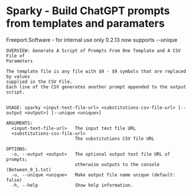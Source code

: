 #  Sparky - Build ChatGPT prompts from templates and paramaters

Freeport.Software - for internal use only 0.2.13
now supports --unique

```
OVERVIEW: Generate A Script of Prompts From One Template and A CSV File of
Parameters

The template file is any file with $0 - $9 symbols that are replaced by values
supplied in the CSV File.
Each line of the CSV generates another prompt appended to the output script.


USAGE: sparky <input-text-file-url> <substitutions-csv-file-url> [--output <output>] [--unique <unique>]

ARGUMENTS:
  <input-text-file-url>   The input text file URL
  <substitutions-csv-file-url>
                          The substitutions CSV file URL

OPTIONS:
  -o, --output <output>   The optional output text file URL of prompts;
                          otherwise outputs to the console (Between_0_1.txt)
  -u, --unique <unique>   Make output file name unique (default: false)
  -h, --help              Show help information.

  ```
